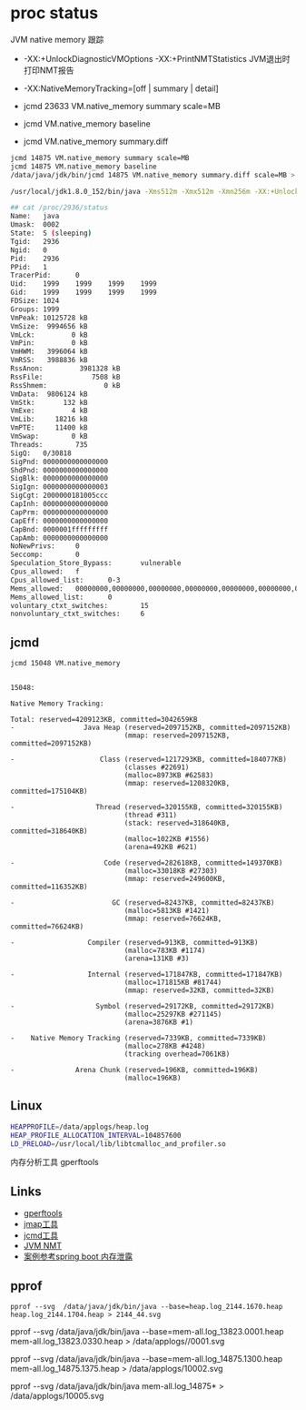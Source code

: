 # proc status

JVM native memory 跟踪

- -XX:+UnlockDiagnosticVMOptions -XX:+PrintNMTStatistics JVM退出时打印NMT报告
- -XX:NativeMemoryTracking=[off | summary | detail]
- jcmd 23633 VM.native_memory summary scale=MB

- jcmd <pid> VM.native_memory baseline
- jcmd <pid> VM.native_memory summary.diff

```sh
jcmd 14875 VM.native_memory summary scale=MB
jcmd 14875 VM.native_memory baseline
/data/java/jdk/bin/jcmd 14875 VM.native_memory summary.diff scale=MB > 14875-mem-diff-3.txt
```

```sh
/usr/local/jdk1.8.0_152/bin/java -Xms512m -Xmx512m -Xmn256m -XX:+UnlockDiagnosticVMOptions -XX:+PrintNMTStatistics -XX:NativeMemoryTracking=detail -jar spring-native-mem-leak-0.0.1-SNAPSHOT.jar
```

```sh
## cat /proc/2936/status
Name:   java
Umask:  0002
State:  S (sleeping)
Tgid:   2936
Ngid:   0
Pid:    2936
PPid:   1
TracerPid:      0
Uid:    1999    1999    1999    1999
Gid:    1999    1999    1999    1999
FDSize: 1024
Groups: 1999
VmPeak: 10125728 kB
VmSize:  9994656 kB
VmLck:         0 kB
VmPin:         0 kB
VmHWM:   3996064 kB
VmRSS:   3988836 kB
RssAnon:         3981328 kB
RssFile:            7508 kB
RssShmem:              0 kB
VmData:  9806124 kB
VmStk:       132 kB
VmExe:         4 kB
VmLib:     18216 kB
VmPTE:     11400 kB
VmSwap:        0 kB
Threads:        735
SigQ:   0/30818
SigPnd: 0000000000000000
ShdPnd: 0000000000000000
SigBlk: 0000000000000000
SigIgn: 0000000000000003
SigCgt: 2000000181005ccc
CapInh: 0000000000000000
CapPrm: 0000000000000000
CapEff: 0000000000000000
CapBnd: 0000001fffffffff
CapAmb: 0000000000000000
NoNewPrivs:     0
Seccomp:        0
Speculation_Store_Bypass:       vulnerable
Cpus_allowed:   f
Cpus_allowed_list:      0-3
Mems_allowed:   00000000,00000000,00000000,00000000,00000000,00000000,00000000,00000000,00000000,00000000,00000000,00000000,00000000,00000000,00000000,00000000,00000000,00000000,00000000,00000000,00000000,00000000,00000000,00000000,00000000,00000000,00000000,00000000,00000000,00000000,00000000,00000001
Mems_allowed_list:      0
voluntary_ctxt_switches:        15
nonvoluntary_ctxt_switches:     6
```

## jcmd

```sh
jcmd 15048 VM.native_memory
```

```log

15048:

Native Memory Tracking:

Total: reserved=4209123KB, committed=3042659KB
-                 Java Heap (reserved=2097152KB, committed=2097152KB)
                            (mmap: reserved=2097152KB, committed=2097152KB)

-                     Class (reserved=1217293KB, committed=184077KB)
                            (classes #22691)
                            (malloc=8973KB #62583)
                            (mmap: reserved=1208320KB, committed=175104KB)

-                    Thread (reserved=320155KB, committed=320155KB)
                            (thread #311)
                            (stack: reserved=318640KB, committed=318640KB)
                            (malloc=1022KB #1556)
                            (arena=492KB #621)

-                      Code (reserved=282618KB, committed=149370KB)
                            (malloc=33018KB #27303)
                            (mmap: reserved=249600KB, committed=116352KB)

-                        GC (reserved=82437KB, committed=82437KB)
                            (malloc=5813KB #1421)
                            (mmap: reserved=76624KB, committed=76624KB)

-                  Compiler (reserved=913KB, committed=913KB)
                            (malloc=783KB #1174)
                            (arena=131KB #3)

-                  Internal (reserved=171847KB, committed=171847KB)
                            (malloc=171815KB #81744)
                            (mmap: reserved=32KB, committed=32KB)

-                    Symbol (reserved=29172KB, committed=29172KB)
                            (malloc=25297KB #271145)
                            (arena=3876KB #1)

-    Native Memory Tracking (reserved=7339KB, committed=7339KB)
                            (malloc=278KB #4248)
                            (tracking overhead=7061KB)

-               Arena Chunk (reserved=196KB, committed=196KB)
                            (malloc=196KB)

```


## Linux 


```sh
HEAPPROFILE=/data/applogs/heap.log 
HEAP_PROFILE_ALLOCATION_INTERVAL=104857600 
LD_PRELOAD=/usr/local/lib/libtcmalloc_and_profiler.so
```

内存分析工具 gperftools

## Links

- [gperftools](https://github.com/gperftools/gperftools/)
- [jmap工具](https://blog.csdn.net/claram/article/details/104635114)
- [jcmd工具](https://www.cnblogs.com/duanxz/p/6115722.html)
- [JVM NMT](https://www.jianshu.com/p/27c06a43797b)
- [案例参考spring boot 内存泄露](https://cloud.tencent.com/developer/article/1406119)
## pprof

```shell
pprof --svg  /data/java/jdk/bin/java --base=heap.log_2144.1670.heap heap.log_2144.1704.heap > 2144_44.svg
```

pprof --svg  /data/java/jdk/bin/java --base=mem-all.log_13823.0001.heap mem-all.log_13823.0330.heap > /data/applogs//0001.svg

pprof --svg  /data/java/jdk/bin/java --base=mem-all.log_14875.1300.heap mem-all.log_14875.1375.heap > /data/applogs/10002.svg


pprof --svg  /data/java/jdk/bin/java   mem-all.log_14875* > /data/applogs/10005.svg